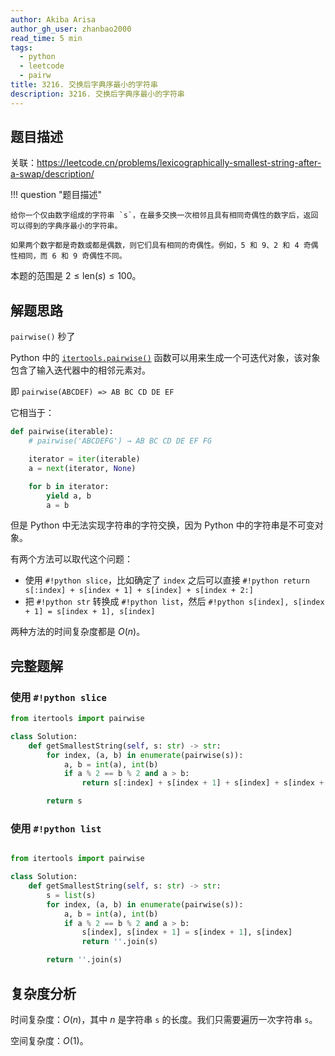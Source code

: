 ```yaml
---
author: Akiba Arisa
author_gh_user: zhanbao2000
read_time: 5 min
tags:
  - python
  - leetcode
  - pairw
title: 3216. 交换后字典序最小的字符串
description: 3216. 交换后字典序最小的字符串
---
```


## 题目描述

关联：https://leetcode.cn/problems/lexicographically-smallest-string-after-a-swap/description/

!!! question "题目描述"

    给你一个仅由数字组成的字符串 `s`，在最多交换一次相邻且具有相同奇偶性的数字后，返回可以得到的字典序最小的字符串。
    
    如果两个数字都是奇数或都是偶数，则它们具有相同的奇偶性。例如，5 和 9、2 和 4 奇偶性相同，而 6 和 9 奇偶性不同。

本题的范围是 $2 \leq \text{len}(s) \leq 100$。

## 解题思路

`pairwise()` 秒了

Python 中的 [`itertools.pairwise()`](https://docs.python.org/zh-cn/3/library/itertools.html#itertools.pairwise) 函数可以用来生成一个可迭代对象，该对象包含了输入迭代器中的相邻元素对。

即 `pairwise(ABCDEF) => AB BC CD DE EF`

它相当于：

```python
def pairwise(iterable):
    # pairwise('ABCDEFG') → AB BC CD DE EF FG

    iterator = iter(iterable)
    a = next(iterator, None)

    for b in iterator:
        yield a, b
        a = b
```

但是 Python 中无法实现字符串的字符交换，因为 Python 中的字符串是不可变对象。

有两个方法可以取代这个问题：

 - 使用 `#!python slice`，比如确定了 `index` 之后可以直接 `#!python return s[:index] + s[index + 1] + s[index] + s[index + 2:]`
 - 把 `#!python str` 转换成 `#!python list`，然后 `#!python s[index], s[index + 1] = s[index + 1], s[index]`

两种方法的时间复杂度都是 $O(n)$。

## 完整题解

### 使用 `#!python slice`

```python
from itertools import pairwise

class Solution:
    def getSmallestString(self, s: str) -> str:
        for index, (a, b) in enumerate(pairwise(s)):
            a, b = int(a), int(b)
            if a % 2 == b % 2 and a > b:
                return s[:index] + s[index + 1] + s[index] + s[index + 2:]

        return s
```

### 使用 `#!python list`

```python

from itertools import pairwise

class Solution:
    def getSmallestString(self, s: str) -> str:
        s = list(s)
        for index, (a, b) in enumerate(pairwise(s)):
            a, b = int(a), int(b)
            if a % 2 == b % 2 and a > b:
                s[index], s[index + 1] = s[index + 1], s[index]
                return ''.join(s)

        return ''.join(s)
```

## 复杂度分析

时间复杂度：$O(n)$，其中 $n$ 是字符串 `s` 的长度。我们只需要遍历一次字符串 `s`。

空间复杂度：$O(1)$。
